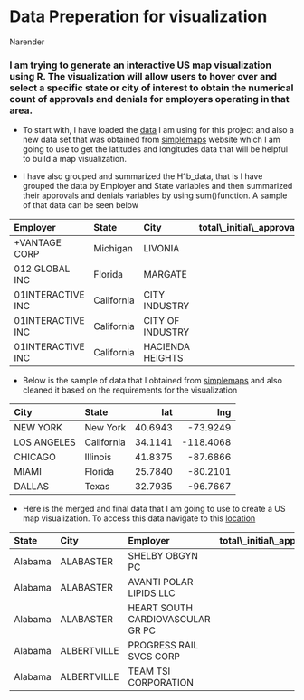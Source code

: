 Data Preperation for visualization
================
Narender

### I am trying to generate an interactive US map visualization using R. The visualization will allow users to hover over and select a specific state or city of interest to obtain the numerical count of approvals and denials for employers operating in that area.

-   To start with, I have loaded the
    [data](https://github.com/NarenderTumu/H1B-employer-data-analysis/blob/main/Files/Data%20Cleaning/H1b_data.RData)
    I am using for this project and also a new data set that was
    obtained from [simplemaps](https://simplemaps.com/data/us-cities)
    website which I am going to use to get the latitudes and longitudes
    data that will be helpful to build a map visualization.

-   I have also grouped and summarized the H1b\_data, that is I have
    grouped the data by Employer and State variables and then summarized
    their approvals and denials variables by using sum()function. A
    sample of that data can be seen below

<table class="table table-bordered" style="width: auto !important; margin-left: auto; margin-right: auto;">
<thead>
<tr>
<th style="text-align:left;">
Employer
</th>
<th style="text-align:left;">
State
</th>
<th style="text-align:left;">
City
</th>
<th style="text-align:right;">
total\_initial\_approvals
</th>
<th style="text-align:right;">
total\_initial\_denials
</th>
<th style="text-align:right;">
total\_Continuing\_approvals
</th>
<th style="text-align:right;">
total\_continuing\_denials
</th>
</tr>
</thead>
<tbody>
<tr>
<td style="text-align:left;">
+VANTAGE CORP
</td>
<td style="text-align:left;">
Michigan
</td>
<td style="text-align:left;">
LIVONIA
</td>
<td style="text-align:right;">
0
</td>
<td style="text-align:right;">
0
</td>
<td style="text-align:right;">
1
</td>
<td style="text-align:right;">
0
</td>
</tr>
<tr>
<td style="text-align:left;">
012 GLOBAL INC
</td>
<td style="text-align:left;">
Florida
</td>
<td style="text-align:left;">
MARGATE
</td>
<td style="text-align:right;">
0
</td>
<td style="text-align:right;">
0
</td>
<td style="text-align:right;">
1
</td>
<td style="text-align:right;">
0
</td>
</tr>
<tr>
<td style="text-align:left;">
01INTERACTIVE INC
</td>
<td style="text-align:left;">
California
</td>
<td style="text-align:left;">
CITY INDUSTRY
</td>
<td style="text-align:right;">
2
</td>
<td style="text-align:right;">
0
</td>
<td style="text-align:right;">
0
</td>
<td style="text-align:right;">
0
</td>
</tr>
<tr>
<td style="text-align:left;">
01INTERACTIVE INC
</td>
<td style="text-align:left;">
California
</td>
<td style="text-align:left;">
CITY OF INDUSTRY
</td>
<td style="text-align:right;">
2
</td>
<td style="text-align:right;">
1
</td>
<td style="text-align:right;">
1
</td>
<td style="text-align:right;">
0
</td>
</tr>
<tr>
<td style="text-align:left;">
01INTERACTIVE INC
</td>
<td style="text-align:left;">
California
</td>
<td style="text-align:left;">
HACIENDA HEIGHTS
</td>
<td style="text-align:right;">
0
</td>
<td style="text-align:right;">
1
</td>
<td style="text-align:right;">
0
</td>
<td style="text-align:right;">
0
</td>
</tr>
</tbody>
</table>

-   Below is the sample of data that I obtained from
    [simplemaps](https://simplemaps.com/data/us-cities) and also cleaned
    it based on the requirements for the visualization

<table class="table table-bordered" style="width: auto !important; margin-left: auto; margin-right: auto;">
<thead>
<tr>
<th style="text-align:left;">
City
</th>
<th style="text-align:left;">
State
</th>
<th style="text-align:right;">
lat
</th>
<th style="text-align:right;">
lng
</th>
</tr>
</thead>
<tbody>
<tr>
<td style="text-align:left;">
NEW YORK
</td>
<td style="text-align:left;">
New York
</td>
<td style="text-align:right;">
40.6943
</td>
<td style="text-align:right;">
-73.9249
</td>
</tr>
<tr>
<td style="text-align:left;">
LOS ANGELES
</td>
<td style="text-align:left;">
California
</td>
<td style="text-align:right;">
34.1141
</td>
<td style="text-align:right;">
-118.4068
</td>
</tr>
<tr>
<td style="text-align:left;">
CHICAGO
</td>
<td style="text-align:left;">
Illinois
</td>
<td style="text-align:right;">
41.8375
</td>
<td style="text-align:right;">
-87.6866
</td>
</tr>
<tr>
<td style="text-align:left;">
MIAMI
</td>
<td style="text-align:left;">
Florida
</td>
<td style="text-align:right;">
25.7840
</td>
<td style="text-align:right;">
-80.2101
</td>
</tr>
<tr>
<td style="text-align:left;">
DALLAS
</td>
<td style="text-align:left;">
Texas
</td>
<td style="text-align:right;">
32.7935
</td>
<td style="text-align:right;">
-96.7667
</td>
</tr>
</tbody>
</table>

-   Here is the merged and final data that I am going to use to create a
    US map visualization. To access this data navigate to this
    [location](https://github.com/NarenderTumu/H1B-employer-data-analysis/tree/main/Files/Visualization%20Dashboard)

<table class="table table-bordered" style="width: auto !important; margin-left: auto; margin-right: auto;">
<thead>
<tr>
<th style="text-align:left;">
State
</th>
<th style="text-align:left;">
City
</th>
<th style="text-align:left;">
Employer
</th>
<th style="text-align:right;">
total\_initial\_approvals
</th>
<th style="text-align:right;">
total\_initial\_denials
</th>
<th style="text-align:right;">
total\_Continuing\_approvals
</th>
<th style="text-align:right;">
total\_continuing\_denials
</th>
<th style="text-align:right;">
lat
</th>
<th style="text-align:right;">
lng
</th>
</tr>
</thead>
<tbody>
<tr>
<td style="text-align:left;">
Alabama
</td>
<td style="text-align:left;">
ALABASTER
</td>
<td style="text-align:left;">
SHELBY OBGYN PC
</td>
<td style="text-align:right;">
1
</td>
<td style="text-align:right;">
0
</td>
<td style="text-align:right;">
1
</td>
<td style="text-align:right;">
0
</td>
<td style="text-align:right;">
33.2198
</td>
<td style="text-align:right;">
-86.8225
</td>
</tr>
<tr>
<td style="text-align:left;">
Alabama
</td>
<td style="text-align:left;">
ALABASTER
</td>
<td style="text-align:left;">
AVANTI POLAR LIPIDS LLC
</td>
<td style="text-align:right;">
0
</td>
<td style="text-align:right;">
0
</td>
<td style="text-align:right;">
1
</td>
<td style="text-align:right;">
0
</td>
<td style="text-align:right;">
33.2198
</td>
<td style="text-align:right;">
-86.8225
</td>
</tr>
<tr>
<td style="text-align:left;">
Alabama
</td>
<td style="text-align:left;">
ALABASTER
</td>
<td style="text-align:left;">
HEART SOUTH CARDIOVASCULAR GR PC
</td>
<td style="text-align:right;">
1
</td>
<td style="text-align:right;">
0
</td>
<td style="text-align:right;">
0
</td>
<td style="text-align:right;">
0
</td>
<td style="text-align:right;">
33.2198
</td>
<td style="text-align:right;">
-86.8225
</td>
</tr>
<tr>
<td style="text-align:left;">
Alabama
</td>
<td style="text-align:left;">
ALBERTVILLE
</td>
<td style="text-align:left;">
PROGRESS RAIL SVCS CORP
</td>
<td style="text-align:right;">
0
</td>
<td style="text-align:right;">
0
</td>
<td style="text-align:right;">
4
</td>
<td style="text-align:right;">
0
</td>
<td style="text-align:right;">
34.2633
</td>
<td style="text-align:right;">
-86.2108
</td>
</tr>
<tr>
<td style="text-align:left;">
Alabama
</td>
<td style="text-align:left;">
ALBERTVILLE
</td>
<td style="text-align:left;">
TEAM TSI CORPORATION
</td>
<td style="text-align:right;">
1
</td>
<td style="text-align:right;">
1
</td>
<td style="text-align:right;">
2
</td>
<td style="text-align:right;">
0
</td>
<td style="text-align:right;">
34.2633
</td>
<td style="text-align:right;">
-86.2108
</td>
</tr>
</tbody>
</table>
